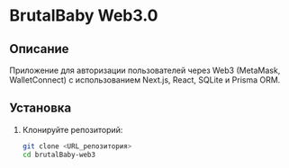 # BrutalBaby Web3.0

## Описание

Приложение для авторизации пользователей через Web3 (MetaMask, WalletConnect) с использованием Next.js, React, SQLite и Prisma ORM.

## Установка

1. Клонируйте репозиторий:
   ```bash
   git clone <URL_репозитория>
   cd brutalBaby-web3
